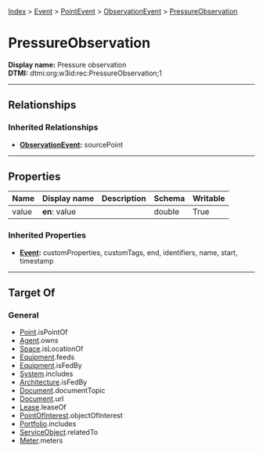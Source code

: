 [Index](../../../index.md) > [Event](../../Event.md) > [PointEvent](../PointEvent.md) > [ObservationEvent](ObservationEvent.md) > [PressureObservation](#)
# PressureObservation

**Display name:** Pressure observation<br />
**DTMI:** dtmi:org:w3id:rec:PressureObservation;1

---

## Relationships

### Inherited Relationships
* **[ObservationEvent](ObservationEvent.md):** sourcePoint

---

## Properties

|Name|Display name|Description|Schema|Writable|
|-|-|-|-|-|
|value|**en**: value||double|True|
### Inherited Properties
* **[Event](../../Event.md):** customProperties, customTags, end, identifiers, name, start, timestamp

---

## Target Of
### General
* [Point](../../../Point/Point.md).isPointOf
* [Agent](../../../Agent/Agent.md).owns
* [Space](../../../Space/Space.md).isLocationOf
* [Equipment](../../../Asset/Equipment/Equipment.md).feeds
* [Equipment](../../../Asset/Equipment/Equipment.md).isFedBy
* [System](../../../Collection/System/System.md).includes
* [Architecture](../../../Space/Architecture/Architecture.md).isFedBy
* [Document](../../../Information/Document/Document.md).documentTopic
* [Document](../../../Information/Document/Document.md).url
* [Lease](../../Lease.md).leaseOf
* [PointOfInterest](../../../Information/PointOfInterest.md).objectOfInterest
* [Portfolio](../../../Collection/Portfolio.md).includes
* [ServiceObject](../../../Information/ServiceObject/ServiceObject.md).relatedTo
* [Meter](../../../Asset/Equipment/Meter/Meter.md).meters
